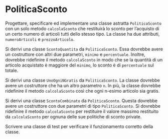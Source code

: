 # PoliticaSconto

Progettare, specificare ed implementare una classe astratta `PoliticaSconto` con un solo metodo `calcolaSconto` che restituirà lo sconto per l’acquisto di un certo numero di articoli tutti dello stesso tipo. La classe ha due attributi, `numeroArticoli` e `prezzoArticolo`.

Si derivi una classe `ScontoQuantita` da `PoliticaSconto`. Essa dovrebbe avere un costruttore con altri due parametri, `minimo` e `percentuale`. Inoltre, dovrebbe ridefinire il metodo `calcolaSconto` in modo che se la quantità di un articolo acquistato è maggiore del `minimo`, lo sconto è di `percentuale` sul totale.

Si derivi una classe `UnoOgniNGratis` da `PoliticaSconto`. La classe dovrebbe avere un costruttore che ha un altro parametro `n`. In più, la classe dovrebbe ridefinire il metodo `calcolaSconto` così che ogni n-esimo articolo sia gratis. 

Si derivi una classe `ScontoCombinato` da `PoliticaSconto`. Questa dovrebbe avere un costruttore con due parametri di tipo `PoliticaSconto`. Si dovrebbe ridefinire il metodo `calcolaSconto` per restituire il valore massimo restituito da `calcolaSconto` per ognuna delle sue politiche di sconto private.

Scrivere una classe di test per verificare il funzionamento corretto della classe.